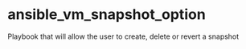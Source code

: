 # ansible_vm_snapshot_option
Playbook that will allow the user to create, delete or revert a snapshot
